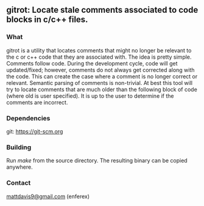 ## gitrot: Locate stale comments associated to code blocks in c/c++ files.

### What
gitrot is a utility that locates comments that might no longer be
relevant to the c or c++ code that they are associated with.  The idea is pretty
simple.  Comments follow code.  During the development cycle, code will get
updated/fixed; however, comments do not always get corrected along with the
code.  This can create the case where a comment is no longer correct or
relevant.  Semantic parsing of comments is non-trivial.  At best this tool will
try to locate comments that are much older than the following block of code
(where old is user specified).  It is up to the user to determine if the
comments are incorrect.

### Dependencies
git: https://git-scm.org

### Building
Run *make* from the source directory.  The resulting binary can be copied
anywhere.

### Contact
mattdavis9@gmail.com (enferex)
